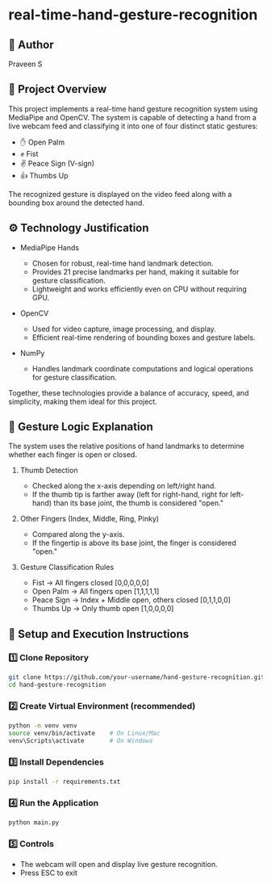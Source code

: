 # real-time-hand-gesture-recognition

## 👤 Author
Praveen S

## 📌 Project Overview
This project implements a real-time hand gesture recognition system using MediaPipe and OpenCV. The system is capable of detecting a hand from a live webcam feed and classifying it into one of four distinct static gestures:
- ✋ Open Palm
- ✊ Fist
- ✌️ Peace Sign (V-sign)
- 👍 Thumbs Up

The recognized gesture is displayed on the video feed along with a bounding box around the detected hand.

## ⚙️ Technology Justification
- MediaPipe Hands
  - Chosen for robust, real-time hand landmark detection.
  - Provides 21 precise landmarks per hand, making it suitable for gesture classification.
  - Lightweight and works efficiently even on CPU without requiring GPU.

- OpenCV
  - Used for video capture, image processing, and display.
  - Efficient real-time rendering of bounding boxes and gesture labels.

- NumPy
  - Handles landmark coordinate computations and logical operations for gesture classification.

Together, these technologies provide a balance of accuracy, speed, and simplicity, making them ideal for this project.

## 🧠 Gesture Logic Explanation
The system uses the relative positions of hand landmarks to determine whether each finger is open or closed.
1. Thumb Detection
    - Checked along the x-axis depending on left/right hand.
    - If the thumb tip is farther away (left for right-hand, right for left-hand) than its base joint, the thumb is considered "open."

2. Other Fingers (Index, Middle, Ring, Pinky)
    - Compared along the y-axis.
    - If the fingertip is above its base joint, the finger is considered "open."

3. Gesture Classification Rules
    - Fist → All fingers closed [0,0,0,0,0]
    - Open Palm → All fingers open [1,1,1,1,1]
    - Peace Sign → Index + Middle open, others closed [0,1,1,0,0]
    - Thumbs Up → Only thumb open [1,0,0,0,0]

## 🚀 Setup and Execution Instructions
### 1️⃣ Clone Repository
```sh
git clone https://github.com/your-username/hand-gesture-recognition.git
cd hand-gesture-recognition
```
### 2️⃣ Create Virtual Environment (recommended)
```sh
python -m venv venv
source venv/bin/activate    # On Linux/Mac
venv\Scripts\activate       # On Windows
```
 ### 3️⃣ Install Dependencies

 ```sh 
 pip install -r requirements.txt
```

### 4️⃣ Run the Application
```sh
python main.py
```
### 5️⃣ Controls
- The webcam will open and display live gesture recognition.
- Press ESC to exit